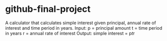 # github-final-project

A calculator that calculates simple interest given principal, annual rate of interest and time period in years.
Input:
p = principal amount
t = time period in years
r = annual rate of interest
Output:
simple interest = p*t*r
